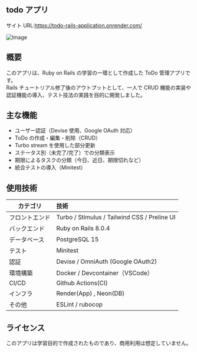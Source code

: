## todo アプリ

サイト URL:https://todo-rails-application.onrender.com/

![Image](https://github.com/user-attachments/assets/36286428-ef3a-4270-9fd6-b553d02723e5)

## 概要

このアプリは、Ruby on Rails の学習の一環として作成した ToDo 管理アプリです。  
Rails チュートリアル修了後のアウトプットとして、一人で CRUD 機能の実装や認証機能の導入、テスト技法の実践を目的に開発しました。

## 主な機能

- ユーザー認証（Devise 使用、Google OAuth 対応）
- ToDo の作成・編集・削除（CRUD）
- Turbo stream を使用した部分更新
- ステータス別（未完了/完了）での分類表示
- 期限によるタスクの分類（今日、近日、期限切れなど）
- 統合テストの導入（Minitest）

## 使用技術

| カテゴリ       | 技術                                         |
| -------------- | :------------------------------------------- |
| フロントエンド | Turbo / Stimulus / Tailwind CSS / Preline UI |
| バックエンド   | Ruby on Rails 8.0.4                          |
| データベース   | PostgreSQL 15                                |
| テスト         | Minitest                                     |
| 認証           | Devise / OmniAuth (Google OAuth2)            |
| 環境構築       | Docker / Devcontainer（VSCode）              |
| CI/CD          | Github Actions(CI)                           |
| インフラ       | Render(App) , Neon(DB)                       |
| その他         | ESLint / rubocop                             |

## ライセンス

このアプリは学習目的で作成されたものであり、商用利用は想定していません。
